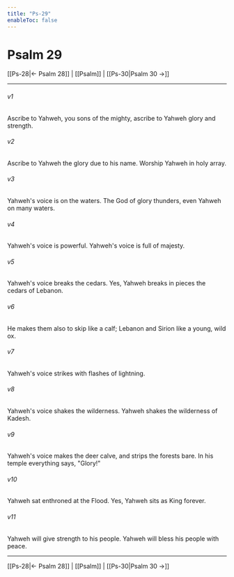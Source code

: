 ```yaml
---
title: "Ps-29"
enableToc: false
---
```

# Psalm 29

[[Ps-28|← Psalm 28]] | [[Psalm]] | [[Ps-30|Psalm 30 →]]
***



###### v1 
Ascribe to Yahweh, you sons of the mighty, ascribe to Yahweh glory and strength. 

###### v2 
Ascribe to Yahweh the glory due to his name. Worship Yahweh in holy array. 

###### v3 
Yahweh's voice is on the waters. The God of glory thunders, even Yahweh on many waters. 

###### v4 
Yahweh's voice is powerful. Yahweh's voice is full of majesty. 

###### v5 
Yahweh's voice breaks the cedars. Yes, Yahweh breaks in pieces the cedars of Lebanon. 

###### v6 
He makes them also to skip like a calf; Lebanon and Sirion like a young, wild ox. 

###### v7 
Yahweh's voice strikes with flashes of lightning. 

###### v8 
Yahweh's voice shakes the wilderness. Yahweh shakes the wilderness of Kadesh. 

###### v9 
Yahweh's voice makes the deer calve, and strips the forests bare. In his temple everything says, "Glory!" 

###### v10 
Yahweh sat enthroned at the Flood. Yes, Yahweh sits as King forever. 

###### v11 
Yahweh will give strength to his people. Yahweh will bless his people with peace.

***
[[Ps-28|← Psalm 28]] | [[Psalm]] | [[Ps-30|Psalm 30 →]]
